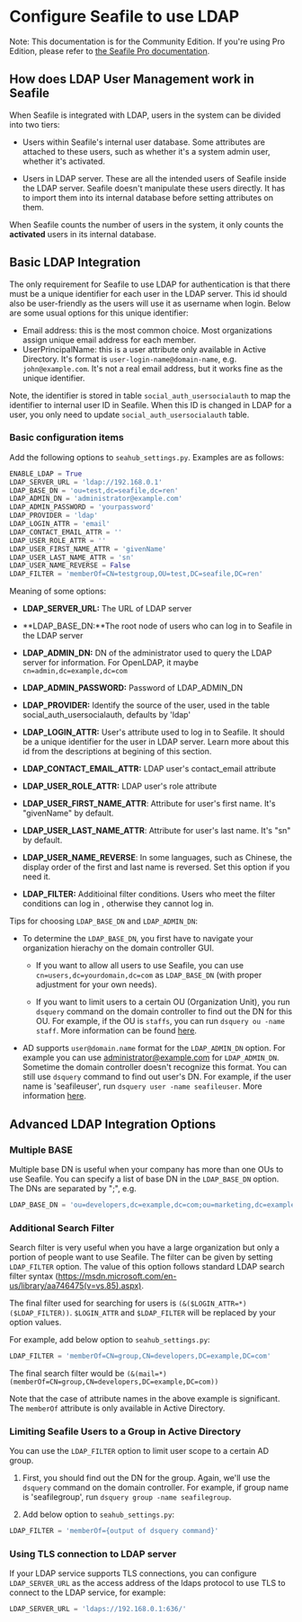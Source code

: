# Configure Seafile to use LDAP

Note: This documentation is for the Community Edition. If you're using Pro Edition, please refer to [the Seafile Pro documentation](../pro/ldap_in_11.0.md).

## How does LDAP User Management work in Seafile

When Seafile is integrated with LDAP, users in the system can be divided into two tiers:

- Users within Seafile's internal user database. Some attributes are attached to these users, such as whether it's a system admin user, whether it's activated.

- Users in LDAP server. These are all the intended users of Seafile inside the LDAP server. Seafile doesn't manipulate these users directly. It has to import them into its internal database before setting attributes on them.

When Seafile counts the number of users in the system, it only counts the **activated** users in its internal database.

## Basic LDAP Integration

The only requirement for Seafile to use LDAP for authentication is that there must be a unique identifier for each user in the LDAP server. This id should also be user-friendly as the users will use it as username when login. Below are some usual options for this unique identifier:

- Email address: this is the most common choice. Most organizations assign unique email address for each member.
- UserPrincipalName: this is a user attribute only available in Active Directory. It's format is `user-login-name@domain-name`, e.g. `john@example.com`. It's not a real email address, but it works fine as the unique identifier.

Note, the identifier is stored in table `social_auth_usersocialauth` to map the identifier to internal user ID in Seafile. When this ID is changed in LDAP for a user, you only need to update `social_auth_usersocialauth` table.


### Basic configuration items

Add the following options to `seahub_settings.py`. Examples are as follows:

```python
ENABLE_LDAP = True
LDAP_SERVER_URL = 'ldap://192.168.0.1'       
LDAP_BASE_DN = 'ou=test,dc=seafile,dc=ren'                     
LDAP_ADMIN_DN = 'administrator@example.com'  
LDAP_ADMIN_PASSWORD = 'yourpassword'         
LDAP_PROVIDER = 'ldap'                                     
LDAP_LOGIN_ATTR = 'email'                                                            
LDAP_CONTACT_EMAIL_ATTR = ''                
LDAP_USER_ROLE_ATTR = ''                     
LDAP_USER_FIRST_NAME_ATTR = 'givenName'     
LDAP_USER_LAST_NAME_ATTR = 'sn'              
LDAP_USER_NAME_REVERSE = False               
LDAP_FILTER = 'memberOf=CN=testgroup,OU=test,DC=seafile,DC=ren' 
```

Meaning of some options:

* **LDAP_SERVER_URL:** The URL of LDAP server
* **LDAP_BASE_DN:**The root node of users who can log in to Seafile in the LDAP server
* **LDAP_ADMIN_DN:** DN of the administrator used to query the LDAP server for information. For OpenLDAP, it maybe `cn=admin,dc=example,dc=com`
* **LDAP_ADMIN_PASSWORD:** Password of LDAP_ADMIN_DN
* **LDAP_PROVIDER:** Identify the source of the user, used in the table social_auth_usersocialauth, defaults by 'ldap'
* **LDAP_LOGIN_ATTR:** User's attribute used to log in to Seafile. It should be a unique identifier for the user in LDAP server. Learn more about this id from the descriptions at begining of this section.
* **LDAP_CONTACT_EMAIL_ATTR:** LDAP user's contact_email attribute
* **LDAP_USER_ROLE_ATTR:** LDAP user's role attribute

* **LDAP_USER_FIRST_NAME_ATTR**: Attribute for user's first name. It's "givenName" by default.
* **LDAP_USER_LAST_NAME_ATTR**: Attribute for user's last name. It's "sn" by default.
* **LDAP_USER_NAME_REVERSE**: In some languages, such as Chinese, the display order of the first and last name is reversed. Set this option if you need it.
* **LDAP_FILTER:** Additioinal filter conditions. Users who meet the filter conditions can log in , otherwise they cannot log in.

Tips for choosing `LDAP_BASE_DN` and `LDAP_ADMIN_DN`:

* To determine the `LDAP_BASE_DN`, you first have to navigate your organization hierachy on the domain controller GUI.

    * If you want to allow all users to use Seafile, you can use `cn=users,dc=yourdomain,dc=com` as `LDAP_BASE_DN` (with proper adjustment for your own needs).

    * If you want to limit users to a certain OU (Organization Unit), you run `dsquery` command on the domain controller to find out the DN for this OU. For example, if the OU is `staffs`, you can run `dsquery ou -name staff`. More information can be found [here](https://technet.microsoft.com/en-us/library/cc770509.aspx).

* AD supports `user@domain.name` format for the `LDAP_ADMIN_DN` option. For example you can use administrator@example.com for `LDAP_ADMIN_DN`. Sometime the domain controller doesn't recognize this format. You can still use `dsquery` command to find out user's DN. For example, if the user name is 'seafileuser', run `dsquery user -name seafileuser`. More information [here](https://technet.microsoft.com/en-us/library/cc725702.aspx).

## Advanced LDAP Integration Options

### Multiple BASE

Multiple base DN is useful when your company has more than one OUs to use Seafile. You can specify a list of base DN in the `LDAP_BASE_DN` option. The DNs are separated by ";", e.g.

```python
LDAP_BASE_DN = 'ou=developers,dc=example,dc=com;ou=marketing,dc=example,dc=com'
```

### Additional Search Filter

Search filter is very useful when you have a large organization but only a portion of people want to use Seafile. The filter can be given by setting `LDAP_FILTER` option. The value of this option follows standard LDAP search filter syntax (https://msdn.microsoft.com/en-us/library/aa746475(v=vs.85).aspx).

The final filter used for searching for users is `(&($LOGIN_ATTR=*)($LDAP_FILTER))`. `$LOGIN_ATTR` and `$LDAP_FILTER` will be replaced by your option values.

For example, add below option to `seahub_settings.py`:

```python
LDAP_FILTER = 'memberOf=CN=group,CN=developers,DC=example,DC=com'
```

The final search filter would be `(&(mail=*)(memberOf=CN=group,CN=developers,DC=example,DC=com))`

Note that the case of attribute names in the above example is significant. The `memberOf` attribute is only available in Active Directory.

### Limiting Seafile Users to a Group in Active Directory

You can use the `LDAP_FILTER` option to limit user scope to a certain AD group.

1. First, you should find out the DN for the group. Again, we'll use the `dsquery` command on the domain controller. For example, if group name is 'seafilegroup', run `dsquery group -name seafilegroup`.

2. Add below option to `seahub_settings.py`:

```python
LDAP_FILTER = 'memberOf={output of dsquery command}'
```

### Using TLS connection to LDAP server

If your LDAP service supports TLS connections, you can configure `LDAP_SERVER_URL` as the access address of the ldaps protocol to use TLS to connect to the LDAP service, for example:

```python
LDAP_SERVER_URL = 'ldaps://192.168.0.1:636/'
```
